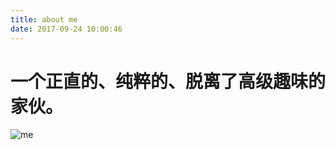 ```yaml
---
title: about me
date: 2017-09-24 10:00:46
---
```


# 一个正直的、纯粹的、脱离了高级趣味的家伙。

![me][1]


  [1]: ./images/about.jpg "about"